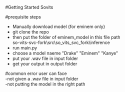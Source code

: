#Getting Started Sovits

#prequisite steps <br>

- Manually download model {for eminem only}<br>
- git clone the repo 
- then put the folder of eminem_model in this file path <br>
so-vits-svc-fork\src\so_vits_svc_fork\inference
- run main.py
- choose a model naeme "Drake" "Eminem" "Kanye"
- put your .wav file in input folder
- get your output in output folder

#common error user can face <br>
-not given a .wav file in input folder <br>
-not putting the model in the right path 





